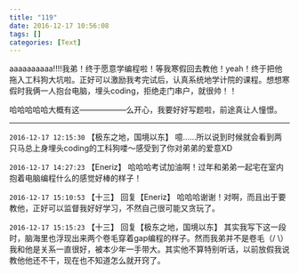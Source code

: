 ```yaml
---
title: "119"
date: 2016-12-17 10:56:08
tags: []
categories: [Text]
---
```


<p>aaaaaaaaaa!!!!我弟！终于愿意学编程啦！等我寒假回去教他！yeah！终于把他拖入工科狗大坑啦。正好可以激励我考完试后，认真系统地学计院的课程。想想寒假时我俩一人抱台电脑，埋头coding，拒绝走门串户，就很帅！！</p> 
<p>哈哈哈哈哈大概有这——————么开心，我要好好写题啦，前途真让人憧憬。</p>

---

`2016-12-17 12:15:30` 【极东之地，国境以东】 噫……所以说到时候就会看到两只马总上身埋头coding的工科狗喽～感受到了你对弟弟的爱意XD

`2016-12-17 14:27:23` 【Eneriz】 哈哈哈考试加油啊！过年和弟弟一起宅在室内抱着电脑编程什么的感觉好棒的样子！

`2016-12-17 15:10:53` 【十三】 回复【Eneriz】 哈哈哈谢谢！对啊，而且出于要教他，正好可以监督我好好学习，不然自己很可能又贪玩了。

`2016-12-17 15:15:23` 【十三】 回复【极东之地，国境以东】 其实我写下这一段时，脑海里也浮现出来两个卷毛穿着gap编程的样子。然而我弟并不是卷毛（/ \） 我和他是关系一直很好，被本少年一手带大。其实他不算特别听话，以前放假我说教他他还不干，现在也不知道怎么就开窍了。
